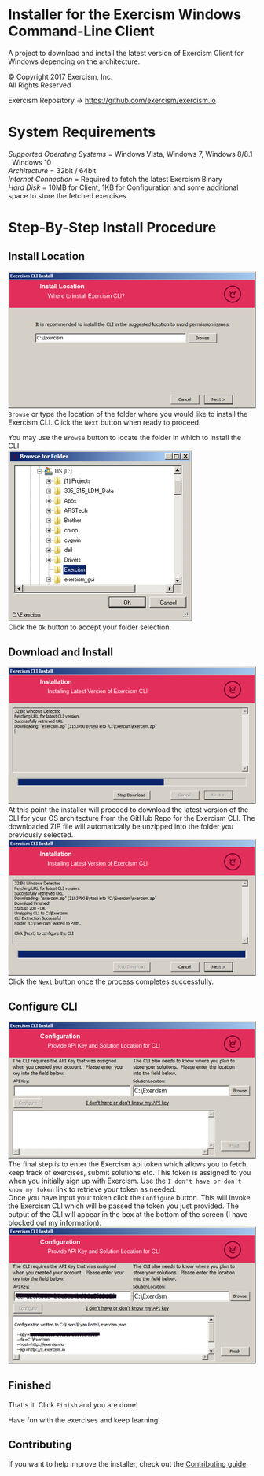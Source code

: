 # Installer for the Exercism Windows Command-Line Client
A project to download and install the latest version of Exercism Client for Windows depending on the architecture.

© Copyright 2017 Exercism, Inc.  
All Rights Reserved  

Exercism Repository -> https://github.com/exercism/exercism.io

# System Requirements  
  *Supported Operating Systems* = Windows Vista, Windows 7, Windows 8/8.1 , Windows 10  
  *Architecture* = 32bit / 64bit  
  *Internet Connection* = Required to fetch the latest Exercism Binary  
  *Hard Disk* = 10MB for Client, 1KB for Configuration and some additional space to store the fetched exercises.  
    
    
    


# Step-By-Step Install Procedure    
## Install Location  
 ![Install Location](img/installLocation.png)  
 `Browse` or type the location of the folder where you would like to install the Exercism CLI.  Click the `Next` button when ready to proceed.  
 
 You may use the `Browse` button to locate the folder in which to install the CLI.  
 ![browse](img/browse.png)  
Click the `Ok` button to accept your folder selection.

## Download and Install  
 ![Client Download Form](img/install.png)  
 At this point the installer will proceed to download the latest version of the CLI for your OS architecture from the GitHub Repo for the Exercism CLI.  The downloaded ZIP file will automatically be unzipped into the folder you previously selected.  
 ![download success](img/installFinish.png)  
 Click the `Next` button once the process completes successfully.  
 
## Configure CLI  
 ![Configure api token](img/configure.png)  
 The final step is to enter the Exercism api token which allows you to fetch, keep track of exercises, submit solutions etc.  This token is assigned to you when you initially sign up with Exercism.  Use the `I don't have or don't know my token` link to retrieve your token as needed.  
 Once you have input your token click the `Configure` button.  This will invoke the Exercism CLI which will be passed the token you just provided.  The output of the CLI will appear in the box at the bottom of the screen (I have blocked out my information).  
 ![finished](img/configureFinish.png)
 
## Finished  
That's it. Click `Finish` and you are done!
   
  
  
Have fun with the exercises and keep learning!


## Contributing

If you want to help improve the installer, check out the [Contributing guide](CONTRIBUTING.md).
